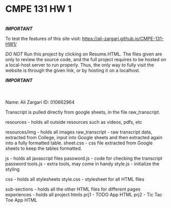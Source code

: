 # CMPE 131 HW 1


\
***************************************IMPORTANT***************************************

To test the features of this site visit: https://ali-zargari.github.io/CMPE-131-HW1/

_DO NOT_ Run this project by clicking on Resume.HTML. The files given are only to review the source code,
and the full project requires to be hosted on a local-host server to run properly. Thus, the only way to
fully visit the website is through the given link, or by hosting it on a localhost.

***************************************IMPORTANT***************************************
\
\
\
\
Name: Ali Zargari
ID: 010662964

Transcript is pulled directly from google sheets, in the file raw_transcript.

resources - holds all outside resources such as videos, pdfs, etc

resources/img - holds all images
    raw_transcript - raw transcript data, extracted from College, input into Google sheets and then extracted again into a 
                     fully formatted table.
    sheet.css - css file extracted from Google sheets to keep the tables formatted.

js - holds all javascript files
    password.js - code for checking the transcript password
    tools.js - extra tools, may come in handy
    style.js - initialize the styling

css - holds all stylesheets
    style.css - stylesheet for all HTML files

sub-sections - holds all the other HTML files for different pages
    experiences - holds all project htmls
        prj1 - TODO App HTML
        prj2 - Tic Tac Toe App HTML





